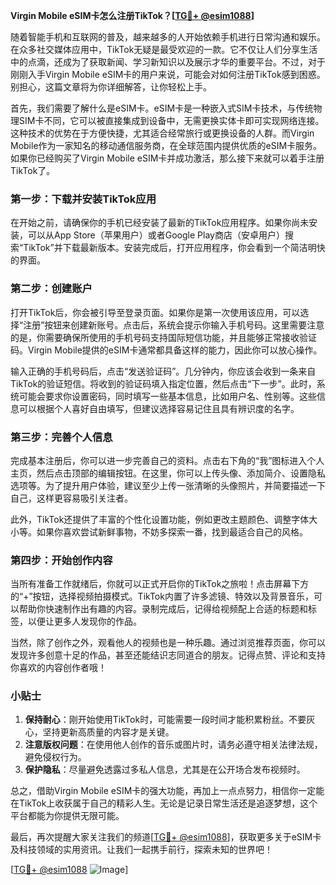 **Virgin Mobile eSIM卡怎么注册TikTok？[[TG💪+ @esim1088](https://t.me/s/esim1088)]**

随着智能手机和互联网的普及，越来越多的人开始依赖手机进行日常沟通和娱乐。在众多社交媒体应用中，TikTok无疑是最受欢迎的一款。它不仅让人们分享生活中的点滴，还成为了获取新闻、学习新知识以及展示才华的重要平台。不过，对于刚刚入手Virgin Mobile eSIM卡的用户来说，可能会对如何注册TikTok感到困惑。别担心，这篇文章将为你详细解答，让你轻松上手。

首先，我们需要了解什么是eSIM卡。eSIM卡是一种嵌入式SIM卡技术，与传统物理SIM卡不同，它可以被直接集成到设备中，无需更换实体卡即可实现网络连接。这种技术的优势在于方便快捷，尤其适合经常旅行或更换设备的人群。而Virgin Mobile作为一家知名的移动通信服务商，在全球范围内提供优质的eSIM卡服务。如果你已经购买了Virgin Mobile eSIM卡并成功激活，那么接下来就可以着手注册TikTok了。

### 第一步：下载并安装TikTok应用

在开始之前，请确保你的手机已经安装了最新的TikTok应用程序。如果你尚未安装，可以从App Store（苹果用户）或者Google Play商店（安卓用户）搜索“TikTok”并下载最新版本。安装完成后，打开应用程序，你会看到一个简洁明快的界面。

### 第二步：创建账户

打开TikTok后，你会被引导至登录页面。如果你是第一次使用该应用，可以选择“注册”按钮来创建新账号。点击后，系统会提示你输入手机号码。这里需要注意的是，你需要确保所使用的手机号码支持国际短信功能，并且能够正常接收验证码。Virgin Mobile提供的eSIM卡通常都具备这样的能力，因此你可以放心操作。

输入正确的手机号码后，点击“发送验证码”。几分钟内，你应该会收到一条来自TikTok的验证短信。将收到的验证码填入指定位置，然后点击“下一步”。此时，系统可能会要求你设置密码，同时填写一些基本信息，比如用户名、性别等。这些信息可以根据个人喜好自由填写，但建议选择容易记住且具有辨识度的名字。

### 第三步：完善个人信息

完成基本注册后，你可以进一步完善自己的资料。点击右下角的“我”图标进入个人主页，然后点击顶部的编辑按钮。在这里，你可以上传头像、添加简介、设置隐私选项等。为了提升用户体验，建议至少上传一张清晰的头像照片，并简要描述一下自己，这样更容易吸引关注者。

此外，TikTok还提供了丰富的个性化设置功能，例如更改主题颜色、调整字体大小等。如果你喜欢尝试新鲜事物，不妨多探索一番，找到最适合自己的风格。

### 第四步：开始创作内容

当所有准备工作就绪后，你就可以正式开启你的TikTok之旅啦！点击屏幕下方的“+”按钮，选择视频拍摄模式。TikTok内置了许多滤镜、特效以及背景音乐，可以帮助你快速制作出有趣的内容。录制完成后，记得给视频配上合适的标题和标签，以便让更多人发现你的作品。

当然，除了创作之外，观看他人的视频也是一种乐趣。通过浏览推荐页面，你可以发现许多创意十足的作品，甚至还能结识志同道合的朋友。记得点赞、评论和支持你喜欢的内容创作者哦！

### 小贴士

1. **保持耐心**：刚开始使用TikTok时，可能需要一段时间才能积累粉丝。不要灰心，坚持更新高质量的内容才是关键。
2. **注意版权问题**：在使用他人创作的音乐或图片时，请务必遵守相关法律法规，避免侵权行为。
3. **保护隐私**：尽量避免透露过多私人信息，尤其是在公开场合发布视频时。

总之，借助Virgin Mobile eSIM卡的强大功能，再加上一点点努力，相信你一定能在TikTok上收获属于自己的精彩人生。无论是记录日常生活还是追逐梦想，这个平台都能为你提供无限可能。

最后，再次提醒大家关注我们的频道[[TG💪+ @esim1088](https://t.me/s/esim1088)]，获取更多关于eSIM卡及科技领域的实用资讯。让我们一起携手前行，探索未知的世界吧！

[[TG💪+ @esim1088](https://t.me/s/esim1088) ![Image](https://i.postimg.cc/4NQfJmqS/Snipaste-2025-05-13-00-14-12.png)]